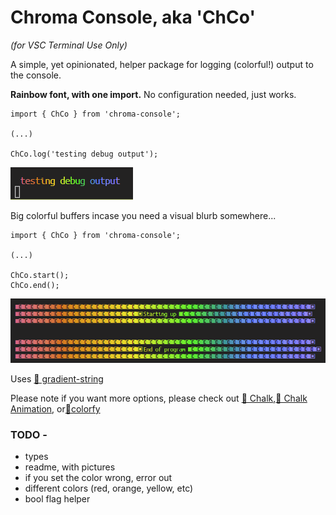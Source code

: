 # Chroma Console, aka 'ChCo' 

_(for VSC Terminal Use Only)_

A simple, yet opinionated, helper package for logging (colorful!) output to the console.


**Rainbow font, with one import.** No configuration needed, just works.

```
import { ChCo } from 'chroma-console';

(...)

ChCo.log('testing debug output');
```

![Screenshot.](TestingOutput.png)



Big colorful buffers incase you need a visual blurb somewhere...
```
import { ChCo } from 'chroma-console';

(...)

ChCo.start();
ChCo.end();
```
![Screenshot.](TestingOutput2.png)


Uses [🔗 gradient-string](https://github.com/bokub/gradient-string)

Please note if you want more options, please check out [🔗 Chalk](https://github.com/chalk/chalk),[🔗 Chalk Animation](https://github.com/bokub/chalk-animation), or[🔗colorfy](https://github.com/kippisone/colorfy)


### TODO -

* types
* readme, with pictures
* if you set the color wrong, error out
* different colors (red, orange, yellow, etc)
* bool flag helper
